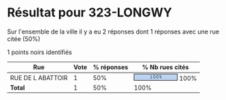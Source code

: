 # Résultat pour 323-LONGWY

Sur l'ensemble de la ville il y a eu 2 réponses dont 1 réponses avec une rue citée (50%)

1 points noirs identifiés

| Rue | Vote | % réponses | % Nb rues cités|
|-----|------|------------|----------------|
| RUE DE L ABATTOIR | 1 | 50% | <img src="../../img/bar_100.gif" />&nbsp;100%|
| **Total** | 1 | 50% | 100%|
